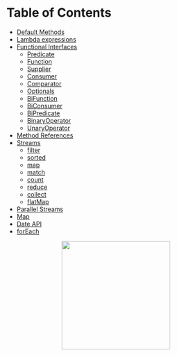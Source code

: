 # Table of Contents
* [Default Methods](https://github.com/alejoalvarez/Java/tree/main/Java8/Default%20Method)
* [Lambda expressions](https://github.com/alejoalvarez/Java/tree/main/Java8/Lambda)
* [Functional Interfaces](https://github.com/alejoalvarez/Java/blob/main/Java8/Functional%20Interfaces/Functional%20Interface.md)
  *  [Predicate](https://github.com/alejoalvarez/Java/blob/main/Java8/Functional%20Interfaces/Predicate.md)
  *  [Function](https://github.com/alejoalvarez/Java/blob/main/Java8/Functional%20Interfaces/Function.md)
  *  [Supplier](https://github.com/alejoalvarez/Java/blob/main/Java8/Functional%20Interfaces/Supplier.md)
  *  [Consumer](https://github.com/alejoalvarez/Java/blob/main/Java8/Functional%20Interfaces/Consumer.md)
  *  [Comparator](https://github.com/alejoalvarez/Java/blob/main/Java8/Functional%20Interfaces/Comparator.md)
  *  [Optionals](https://github.com/alejoalvarez/Java/blob/main/Java8/Functional%20Interfaces/Optionals.md)
  *  [BiFunction](https://github.com/alejoalvarez/Java/blob/main/Java8/Functional%20Interfaces/BiFunction.md)
  *  [BiConsumer](https://github.com/alejoalvarez/Java/blob/main/Java8/Functional%20Interfaces/BiConsumer.md)
  *  [BiPredicate](https://github.com/alejoalvarez/Java/blob/main/Java8/Functional%20Interfaces/BiPredicate.md)
  *  [BinaryOperator](https://github.com/alejoalvarez/Java/blob/main/Java8/Functional%20Interfaces/BinaryOperator.md)
  *  [UnaryOperator](https://github.com/alejoalvarez/Java/blob/main/Java8/Functional%20Interfaces/UnaryOperator.md)
* [Method References](https://github.com/alejoalvarez/Java/tree/main/Java8/Method%20Reference)
* [Streams](https://github.com/alejoalvarez/Java/blob/main/Java8/Streams/Streams.md)
  * [filter](https://github.com/alejoalvarez/Java/blob/main/Java8/Streams/Streams-filter.md)
  * [sorted](https://github.com/alejoalvarez/Java/blob/main/Java8/Streams/Streams-sorted.md)
  * [map](https://github.com/alejoalvarez/Java/blob/main/Java8/Streams/Streams-map.md)
  * [match](https://github.com/alejoalvarez/Java/blob/main/Java8/Streams/Streams-match.md)
  * [count](https://github.com/alejoalvarez/Java/blob/main/Java8/Streams/Streams-count.md)
  * [reduce](https://github.com/alejoalvarez/Java/blob/main/Java8/Streams/Streams-reduce.md)
  * [collect](https://github.com/alejoalvarez/Java/blob/main/Java8/Streams/Streams-collect.md)
  * [flatMap](https://github.com/alejoalvarez/Java/blob/main/Java8/Streams/Streams-flatMap.md)
* [Parallel Streams](https://github.com/alejoalvarez/Java/blob/main/Java8/Parallel%20Streams/Parallel%20Streams.md)
* [Map](https://github.com/alejoalvarez/Java/tree/main/Java8/Map/Map.md)
* [Date API](https://github.com/alejoalvarez/Java/tree/main/Java8/Date%20API/Date%20API.md)
* [forEach](https://github.com/alejoalvarez/Java/tree/main/Java8/forEach/forEach.md)

<p align="center">
<img height="250" src="https://alejoalvarez.github.io/Images/java8.png">
</p>

